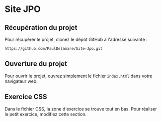 # Site JPO

## Récupération du projet
Pour récupérer le projet, clonez le dépôt GitHub à l'adresse suivante :
```
https://github.com/PaulDelamare/Site-Jpo.git
```

## Ouverture du projet
Pour ouvrir le projet, ouvrez simplement le fichier `index.html` dans votre navigateur web.

## Exercice CSS
Dans le fichier CSS, la zone d'exercice se trouve tout en bas. Pour réaliser le petit exercice, modifiez cette section.
